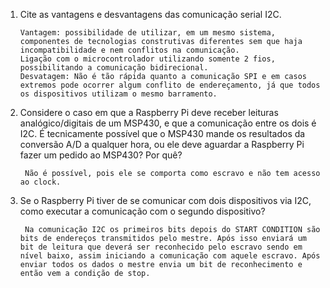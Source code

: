 1. Cite as vantagens e desvantagens das comunicação serial I2C.

       Vantagem: possibilidade de utilizar, em um mesmo sistema, componentes de tecnologias construtivas diferentes sem que haja incompatibilidade e nem conflitos na comunicação. 
       Ligação com o microcontrolador utilizando somente 2 fios, possibilitando a comunicação bidirecional.
       Desvatagem: Não é tão rápida quanto a comunicação SPI e em casos extremos pode ocorrer algum conflito de endereçamento, já que todos os dispositivos utilizam o mesmo barramento.

2. Considere o caso em que a Raspberry Pi deve receber leituras analógico/digitais de um MSP430, e que a comunicação entre os dois é I2C. É tecnicamente possível que o MSP430 mande os resultados da conversão A/D a qualquer hora, ou ele deve aguardar a Raspberry Pi fazer um pedido ao MSP430? Por quê?

        Não é possível, pois ele se comporta como escravo e não tem acesso ao clock.

3. Se o Raspberry Pi tiver de se comunicar com dois dispositivos via I2C, como executar a comunicação com o segundo dispositivo?

        Na comunicação I2C os primeiros bits depois do START CONDITION são bits de endereços transmitidos pelo mestre. Após isso enviará um bit de leitura que deverá ser reconhecido pelo escravo sendo em nível baixo, assim iniciando a comunicação com aquele escravo. Após enviar todos os dados o mestre envia um bit de reconhecimento e então vem a condição de stop. 











